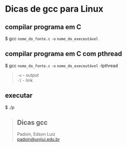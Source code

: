 # Dicas de gcc para Linux


 

## compilar programa em C

$  gcc    `nome_do_fonte.c`  `-o`  `nome_do_execeutável`   




## compilar programa em C com pthread
 

$ gcc  `nome_do_fonte.c`  `-o`  `nome_do_execeutável`    -lpthread

> `-o` - output  
> `-l` - link  


## executar
 
$  ./p



 



> ## Dicas gcc  
> Padoin, Edson Luiz  
> padoin@unijui.edu.br

